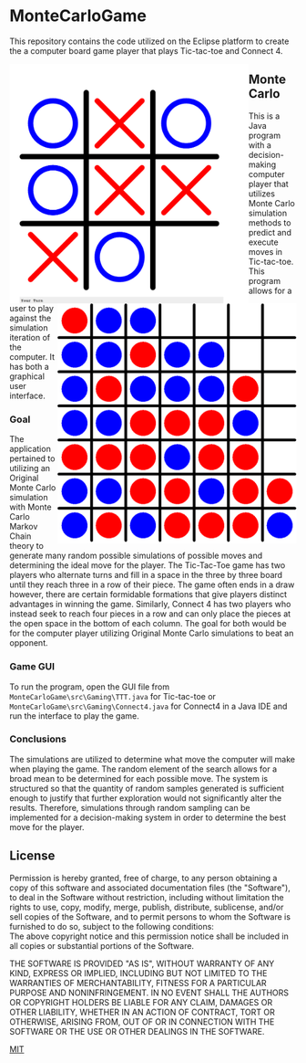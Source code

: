 # MonteCarloGame
This repository contains the code utilized on the Eclipse platform to create the a computer board game player that plays Tic-tac-toe and Connect 4.

<img align="left" width="420" height="420" src="https://github.com/SVJayanthi/MonteCarloGame/blob/master/GUI/TTT.PNG">
<img align="right" width="420" height="420" src="https://github.com/SVJayanthi/MonteCarloGame/blob/master/GUI/Connect4.png">


## Monte Carlo
This is a Java program with a decision-making computer player that utilizes Monte Carlo simulation methods to predict and execute moves in Tic-tac-toe. This program allows for a user to play against the simulation iteration of the computer. It has both a graphical user interface.

### Goal
The application pertained to utilizing an Original Monte Carlo simulation with Monte Carlo Markov Chain theory to generate many random possible simulations of possible moves and determining the ideal move for the player. The Tic-Tac-Toe game has two players who alternate turns and fill in a space in the three by three board until they reach three in a row of their piece. The game often ends in a draw however, there are certain formidable formations that give players distinct advantages in winning the game. Similarly, Connect 4 has two players who instead seek to reach four pieces in a row and can only place the pieces at the open space in the bottom of each column. The goal for both would be for the computer player utilizing Original Monte Carlo simulations to beat an opponent.

### Game GUI
To run the program, open the GUI file from 
`MonteCarloGame\src\Gaming\TTT.java` for Tic-tac-toe
or
`MonteCarloGame\src\Gaming\Connect4.java` for Connect4
in a Java IDE and run the interface to play the game.

### Conclusions
The simulations are utilized to determine what move the computer will make when playing the game. The random element of the search allows for a broad mean to be determined for each possible move. The system is structured so that the quantity of random samples generated is sufficient enough to justify that further exploration would not significantly alter the results. Therefore, simulations through random sampling can be implemented for a decision-making system in order to determine the best move for the player. 

## License
Permission is hereby granted, free of charge, to any person obtaining a copy
of this software and associated documentation files (the "Software"), to deal
in the Software without restriction, including without limitation the rights
to use, copy, modify, merge, publish, distribute, sublicense, and/or sell
copies of the Software, and to permit persons to whom the Software is
furnished to do so, subject to the following conditions:  
The above copyright notice and this permission notice shall be included in all
copies or substantial portions of the Software.

THE SOFTWARE IS PROVIDED "AS IS", WITHOUT WARRANTY OF ANY KIND, EXPRESS OR
IMPLIED, INCLUDING BUT NOT LIMITED TO THE WARRANTIES OF MERCHANTABILITY,
FITNESS FOR A PARTICULAR PURPOSE AND NONINFRINGEMENT. IN NO EVENT SHALL THE
AUTHORS OR COPYRIGHT HOLDERS BE LIABLE FOR ANY CLAIM, DAMAGES OR OTHER
LIABILITY, WHETHER IN AN ACTION OF CONTRACT, TORT OR OTHERWISE, ARISING FROM,
OUT OF OR IN CONNECTION WITH THE SOFTWARE OR THE USE OR OTHER DEALINGS IN THE
SOFTWARE.

[MIT](LICENSE)
